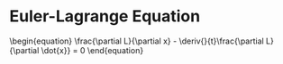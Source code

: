 # Euler-Lagrange Equation

\begin{equation}
\frac{\partial L}{\partial x} - \deriv{}{t}\frac{\partial L}{\partial \dot{x}} = 0
\end{equation}